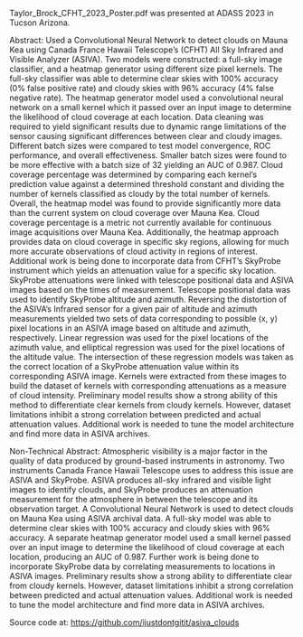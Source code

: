 Taylor_Brock_CFHT_2023_Poster.pdf was presented at ADASS 2023 in Tucson Arizona.



Abstract:
Used a Convolutional Neural Network to detect clouds on Mauna Kea using Canada France Hawaii Telescope’s (CFHT) All Sky Infrared and Visible Analyzer (ASIVA). Two models were constructed: a full-sky image classifier, and a heatmap generator using different size pixel kernels. The full-sky classifier was able to determine clear skies with 100% accuracy (0% false positive rate) and cloudy skies with 96% accuracy (4% false negative rate). The heatmap
generator model used a convolutional neural network on a small kernel
which it passed over an input image to determine the likelihood of cloud
coverage at each location. Data cleaning was required to yield significant results due to dynamic range limitations of the sensor causing significant differences between clear and cloudy images. Different batch sizes were compared to test model convergence, ROC performance, and overall effectiveness. Smaller batch sizes were found to be more effective with a batch size of 32 yielding an AUC of 0.987. Cloud coverage percentage was determined by comparing each kernel’s prediction value against a determined threshold constant and dividing the number of kernels classified as cloudy by the total number of kernels. Overall, the heatmap model was found to provide significantly more data than the current system on cloud coverage over Mauna Kea. Cloud coverage percentage is a metric not currently available for continuous image acquisitions over Mauna Kea. Additionally, the heatmap approach provides data on cloud coverage in specific sky regions, allowing for much more accurate observations of cloud activity in regions of interest. Additional work is being done to incorporate data from CFHT’s SkyProbe instrument which yields an attenuation value for a specific sky location. SkyProbe attenuations were linked with telescope positional data and ASIVA images based on the times of measurement. Telescope positional data was used to identify SkyProbe altitude and azimuth. Reversing the distortion of the ASIVA’s Infrared sensor for a given pair of altitude and azimuth measurements yielded two sets of data corresponding to possible (x, y) pixel locations in an ASIVA image based on altitude and azimuth, respectively. Linear regression was used for the pixel locations of the azimuth value, and elliptical regression was used for the pixel locations of the altitude value. The intersection of these regression models was taken as the correct location of a SkyProbe attenuation value within its corresponding ASIVA image. Kernels were extracted from these images to build the dataset of kernels with corresponding attenuations as a measure of cloud intensity. Preliminary model results show a strong ability of this method to differentiate clear kernels from cloudy kernels. However, dataset limitations inhibit a strong correlation between predicted and actual attenuation values. Additional work is needed to tune the model architecture and find more data in ASIVA archives.



Non-Technical Abstract:
Atmospheric visibility is a major factor in the quality of data produced by ground-based instruments in astronomy. Two instruments Canada France Hawaii Telescope uses to address this issue are ASIVA and SkyProbe. ASIVA produces all-sky infrared and visible light images to identify clouds, and SkyProbe produces an attenuation measurement for the atmosphere in between the telescope and its observation target. A Convolutional Neural Network is used to detect clouds on Mauna Kea using ASIVA archival data. A full-sky model was able to determine clear skies with 100% accuracy and cloudy skies with 96% accuracy. A separate heatmap generator model used a small kernel passed over an input image to determine the likelihood of cloud coverage at each location, producing an AUC of 0.987. Further work is being done to incorporate SkyProbe data by correlating measurements to locations in ASIVA images. Preliminary results show a strong ability to differentiate clear from cloudy kernels. However, dataset limitations inhibit a strong correlation between predicted and actual attenuation values. Additional work is needed to tune the model architecture and find more data in ASIVA archives.


Source code at: 
https://github.com/ijustdontgitit/asiva_clouds
